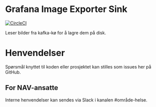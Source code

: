 Grafana Image Exporter Sink
===========================

[![CircleCI](https://circleci.com/gh/navikt/grafana-image-exporter-sink.svg?style=svg)](https://circleci.com/gh/navikt/grafana-image-exporter-sink)

Leser bilder fra kafka-kø for å lagre dem på disk.

# Henvendelser

Spørsmål knyttet til koden eller prosjektet kan stilles som issues her på GitHub.

## For NAV-ansatte

Interne henvendelser kan sendes via Slack i kanalen #område-helse.
